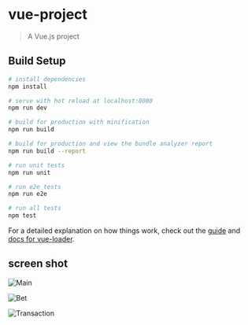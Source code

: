 # vue-project

> A Vue.js project

## Build Setup

``` bash
# install dependencies
npm install

# serve with hot reload at localhost:8080
npm run dev

# build for production with minification
npm run build

# build for production and view the bundle analyzer report
npm run build --report

# run unit tests
npm run unit

# run e2e tests
npm run e2e

# run all tests
npm test
```

For a detailed explanation on how things work, check out the [guide](http://vuejs-templates.github.io/webpack/) and [docs for vue-loader](http://vuejs.github.io/vue-loader).


## screen shot
![Main](https://github.com/KimHunJin/Study-Book/blob/master/vue/vue-project/screen%20shot/main.png)

![Bet](https://github.com/KimHunJin/Study-Book/blob/master/vue/vue-project/screen%20shot/bet.png)

![Transaction](https://github.com/KimHunJin/Study-Book/blob/master/vue/vue-project/screen%20shot/transaction.png)
